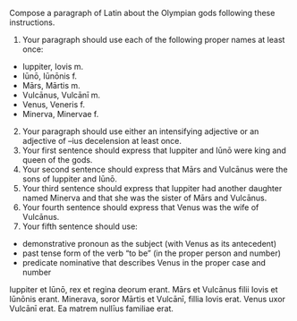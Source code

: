 Compose a paragraph of Latin about the Olympian gods following these instructions.

1. Your paragraph should use each of the following proper names at least once:
- Iuppiter, Iovis m.
- Iūnō, Iūnōnis f.
- Mārs, Mārtis m.
- Vulcānus, Vulcānī m.
- Venus, Veneris f.
- Minerva, Minervae f.
2. Your paragraph should use either an intensifying adjective or an adjective of –ius decelension at least once.
3. Your first sentence should express that Iuppiter and Iūnō were king and queen of the gods.
4. Your second sentence should express that Mārs and Vulcānus were the sons of Iuppiter and Iūnō.
5. Your third sentence should express that Iuppiter had another daughter named Minerva and that she was the sister of Mārs and Vulcānus.
6. Your fourth sentence should express that Venus was the wife of Vulcānus.
7. Your fifth sentence should use:
- demonstrative pronoun as the subject (with Venus as its antecedent)
- past tense form of the verb “to be” (in the proper person and number)
- predicate nominative that describes Venus in the proper case and number

Iuppiter et Iūnō, rex et regina deorum erant.
Mārs et Vulcānus filii Iovis et Iūnōnis erant.
Minerava, soror Mārtis et Vulcānī, fillia Iovis erat.
Venus uxor Vulcānī erat.
Ea matrem nullīus familiae erat.










